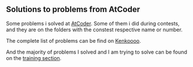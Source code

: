 ## Solutions to problems from AtCoder
Some problems i solved at [AtCoder](https://atcoder.jp/). Some of them i did during contests, and they are on the folders with the constest respective name or number.

The complete list of problems can be find on [Kenkoooo](https://kenkoooo.com/atcoder/#/table/).

And the majority of problems I solved and I am trying to solve can be found on the [training section](https://kenkoooo.com/atcoder/#/training/Boot%20camp%20for%20Beginners).